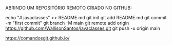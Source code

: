 ABRINDO UM REPOSITÓRIO REMOTO CRIADO NO GITHUB:

echo "# javaclasses" >> README.md
git init
git add README.md
git commit -m "first commit"
git branch -M main
git remote add origin https://github.com/WallisonSantos/javaclasses.git
git push -u origin main

https://comandosgit.github.io/